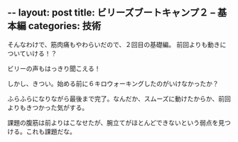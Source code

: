 --
layout: post
title: ビリーズブートキャンプ２ – 基本編
categories: 技術
--

そんなわけで、筋肉痛もやわらいだので、２回目の基礎編。
前回よりも動きについていける！？

ビリーの声もはっきり聞こえる！

しかし、きつい。始める前に６キロウォーキングしたのがいけなかったか？

ふらふらになりながら最後まで完了。なんだか、スムーズに動けたからか、前回よりもきつかった気がする。

課題の腹筋は前よりはこなせたが、腕立てがほとんどできないという弱点を見つける。これも課題だな。

